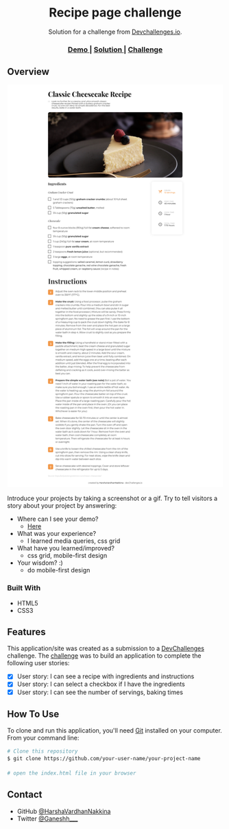 <!-- Please update value in the {}  -->

<h1 align="center">Recipe page challenge</h1>

<div align="center">
   Solution for a challenge from  <a href="http://devchallenges.io" target="_blank">Devchallenges.io</a>.
</div>

<div align="center">
  <h3>
    <a href="https://recipe-page-ten.vercel.app/">
      Demo
    </a>
    <span> | </span>
    <a href="https://devchallenges.io/solutions/qMqHohYkdzGcs3rzJnvn">
      Solution
    </a>
    <span> | </span>
    <a href="https://devchallenges.io/challenges/OEKdUZ6xs0h99C38XVht">
      Challenge
    </a>
  </h3>
</div>

<!-- OVERVIEW -->

## Overview

![screenshot](screenshot.png)

Introduce your projects by taking a screenshot or a gif. Try to tell visitors a story about your project by answering:

- Where can I see your demo?
  - [Here](https://recipe-page-ten.vercel.app/)
- What was your experience?
  - I learned media queries, css grid
- What have you learned/improved?
  - css grid, mobile-first design
- Your wisdom? :)
  - do mobile-first design

### Built With

<!-- This section should list any major frameworks that you built your project using. Here are a few examples.-->

- HTML5
- CSS3

## Features

<!-- List the features of your application or follow the template. Don't share the figma file here :) -->

This application/site was created as a submission to a [DevChallenges](https://devchallenges.io/challenges) challenge. The [challenge](https://devchallenges.io/challenges/OEKdUZ6xs0h99C38XVht) was to build an application to complete the following user stories:

- [x] User story: I can see a recipe with ingredients and instructions
- [x] User story: I can select a checkbox if I have the ingredients
- [x] User story: I can see the number of servings, baking times

## How To Use

To clone and run this application, you'll need [Git](https://git-scm.com) installed on your computer. From your command line:

```bash
# Clone this repository
$ git clone https://github.com/your-user-name/your-project-name

# open the index.html file in your browser
```

## Contact

- GitHub [@HarshaVardhanNakkina](https://github.com/HarshaVardhanNakkina)
- Twitter [@Ganeshh\_\_\_](https://twitter.com/Ganeshh___)
